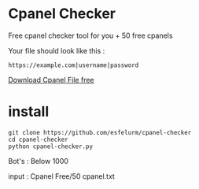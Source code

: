 # Cpanel Checker

 Free cpanel checker tool for you + 50 free cpanels 

Your file should look like this :

`https://example.com|username|password`


<a href="https://github.com/esfelurm/cpanel-checker/blob/main/Cpanel%20Free/50%20cpanel.txt">Download Cpanel File free</a>


# install

```
git clone https://github.com/esfelurm/cpanel-checker
cd cpanel-checker
python cpanel-checker.py
```
Bot's : Below 1000 

input : Cpanel Free/50 cpanel.txt
